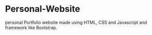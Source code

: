 # Personal-Website
personal Portfolio website made using HTML, CSS and Javascript and framework like Bootstrap.
